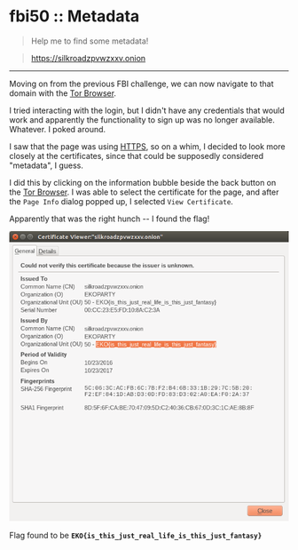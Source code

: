 __fbi50 :: Metadata__
===========================

> Help me to find some metadata!

> https://silkroadzpvwzxxv.onion

-----------------------------------

Moving on from the previous FBI challenge, we can now navigate to that domain with the [Tor Browser].

I tried interacting with the login, but I didn't have any credentials that would work and apparently the functionality to sign up was no longer available. Whatever. I poked around.

I saw that the page was using [HTTPS], so on a whim, I decided to look more closely at the certificates, since that could be supposedly considered "metadata", I guess.

I did this by clicking on the information bubble beside the back button on the [Tor Browser]. I was able to select the certificate for the page, and after the `Page Info` dialog popped up, I selected `View Certificate`.

Apparently that was the right hunch -- I found the flag!

![flag](flag.png)

Flag found to be __`EKO{is_this_just_real_life_is_this_just_fantasy}`__



[CTF]: https://en.wikipedia.org/wiki/Capture_the_flag#Computer_security
[Cyberstakes]: https://cyberstakesonline.com/
[OverTheWire]: http://overthewire.org/
[ctftime.org]: http://ctftime.org
[SECCON 2015 Online CTF]: https://ctftime.org/event/274
[SECCON]: http://ctf.seccon.jp/
[32C3 CTF]: https://ctftime.org/event/278
[32C3]: https://32c3ctf.ccc.ac/
[EKOPARTY 2016 CTF]: https://ctftime.org/event/342
[robots.txt]: http://www.robotstxt.org/
[URL]: https://en.wikipedia.org/wiki/Uniform_Resource_Locator
[nikto]: http://sectools.org/tool/nikto/
[Netcraft]: https://www.netcraft.com/
[CSS]: https://en.wikipedia.org/wiki/Cascading_Style_Sheets
[Tor Browser]: https://www.torproject.org/projects/torbrowser.html.en
[Tor]: https://www.torproject.org/projects/torbrowser.html.en
[64-bit]: https://en.wikipedia.org/wiki/64-bit_computing
[Linux]: https://en.wikipedia.org/wiki/Linux
[HTML]: https://en.wikipedia.org/wiki/HTML
[HTTPS]: https://en.wikipedia.org/wiki/HTTPS